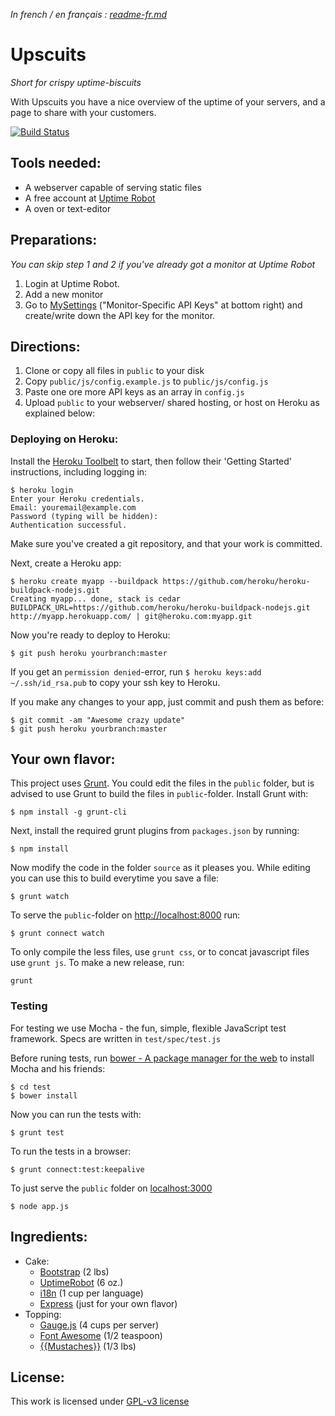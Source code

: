 _In french / en français : [readme-fr.md](https://github.com/digibart/upscuits/blob/master/readme-fr.md)_

Upscuits 
===============
_Short for crispy uptime-biscuits_

With Upscuits you have a nice overview of the uptime of your servers, and a page to share with your customers.

[![Build Status](https://travis-ci.org/digibart/upscuits.png?branch=master)](https://travis-ci.org/digibart/upscuits)

Tools needed:
---------------
* A webserver capable of serving static files
* A free account at [Uptime Robot](http://uptimerobot.com)
* A oven or text-editor


Preparations:
---------------
_You can skip step 1 and 2 if you've already got a monitor at Uptime Robot_

1. Login at Uptime Robot.
2. Add a new monitor
3. Go to [MySettings](http://uptimerobot.com/dashboard.php#mySettings) ("Monitor-Specific API Keys" at bottom right) and create/write down the API key for the monitor.


Directions:
---------------
1. Clone or copy all files in `public` to your disk
2. Copy `public/js/config.example.js` to `public/js/config.js`
3. Paste one ore more API keys as an array in `config.js`
4. Upload `public` to your webserver/ shared hosting, or host on Heroku as explained below:


### Deploying on Heroku:

Install the [Heroku Toolbelt](https://toolbelt.heroku.com/) to start, then follow their 'Getting Started' instructions, including logging in:

```
$ heroku login
Enter your Heroku credentials.
Email: youremail@example.com
Password (typing will be hidden): 
Authentication successful.
```

Make sure you've created a git repository, and that your work is committed.

Next, create a Heroku app:

```
$ heroku create myapp --buildpack https://github.com/heroku/heroku-buildpack-nodejs.git
Creating myapp... done, stack is cedar
BUILDPACK_URL=https://github.com/heroku/heroku-buildpack-nodejs.git
http://myapp.herokuapp.com/ | git@heroku.com:myapp.git
```

Now you're ready to deploy to Heroku:

```
$ git push heroku yourbranch:master
```

If you get an `permission denied`-error, run `$ heroku keys:add ~/.ssh/id_rsa.pub` to copy your ssh key to Heroku.

If you make any changes to your app, just commit and push them as before:

```
$ git commit -am "Awesome crazy update"
$ git push heroku yourbranch:master
```



Your own flavor:
---------------
This project uses [Grunt](http://gruntjs.com/getting-started). You could edit the files in the `public` folder, but is advised to use Grunt to build the files in `public`-folder. Install Grunt with:

```
$ npm install -g grunt-cli
```

Next, install the required grunt plugins from `packages.json` by running:

```
$ npm install
```

Now modify the code in the folder `source` as it pleases you. While editing you can use this to build everytime you save a file: 

```
$ grunt watch
```

To serve the `public`-folder on [http://localhost:8000](http://localhost:8000) run:

```
$ grunt connect watch
```

To only compile the less files, use `grunt css`, or to concat javascript files use `grunt js`. To make a new release, run:

```
grunt
```


### Testing

For testing we use Mocha - the fun, simple, flexible JavaScript test framework. Specs are written in `test/spec/test.js`

Before runing tests, run [bower - A package manager for the web](http://bower.io) to install Mocha and his friends:

	$ cd test
	$ bower install

Now you can run the tests with:

```
$ grunt test
```

To run the tests in a browser:

```
$ grunt connect:test:keepalive
```

To just serve the `public` folder on [localhost:3000](http://localhost:3000/)

```
$ node app.js
```





Ingredients:
---------------
* Cake:
	* [Bootstrap](http://getbootstrap.com) (2 lbs)
	* [UptimeRobot](http://www.uptimerobot.com) (6 oz.)
    * [i18n](i18next.com) (1 cup per language)
    * [Express](http://expressjs.com) (just for your own flavor)
* Topping:
	* [Gauge.js](http://bernii.github.io/gauge.js/) (4 cups per server)
	* [Font Awesome](http://fortawesome.github.com/Font-Awesome/) (1/2 teaspoon)
	* [{{Mustaches}}](https://github.com/janl/mustache.js/) (1/3 lbs)


License:
---------------
This work is licensed under [GPL-v3 license](https://github.com/digibart/upscuits/blob/master/license.md)


